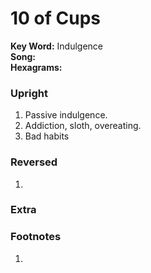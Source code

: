 # 10 of Cups

**Key Word:** Indulgence  
**Song:**   
**Hexagrams:** 



### Upright

1) Passive indulgence.
2) Addiction, sloth, overeating.
3) Bad habits



### Reversed

1) 



### Extra





### Footnotes

1. 


